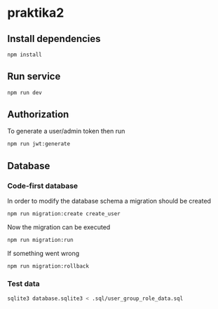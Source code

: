 # praktika2

## Install dependencies

```sh
npm install
```

## Run service

```sh
npm run dev
```

## Authorization

To generate a user/admin token then run

```sh
npm run jwt:generate
```

## Database

### Code-first database

In order to modify the database schema a migration should be created

```sh
npm run migration:create create_user
```

Now the migration can be executed

```sh
npm run migration:run
```

If something went wrong

```sh
npm run migration:rollback
```

### Test data

```sh
sqlite3 database.sqlite3 < .sql/user_group_role_data.sql
```
